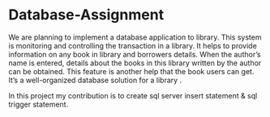 # Database-Assignment

We are planning to implement a database application to library. This system is monitoring and controlling the transaction in a library. It helps to provide information on any book in library and borrowers details. When the author’s name is entered, details about the books in this library written by the author can be obtained. This feature is another help that the book users can get. It’s a well-organized database solution for a library .

In this project my contribution is to create sql server insert statement & sql trigger statement.
